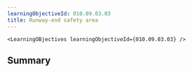 ```yaml
---
learningObjectiveId: 010.09.03.03
title: Runway-end safety area
---
```


```tsx eval
<LearningOBjectives learningObjectiveId={010.09.03.03} />
```

## Summary
